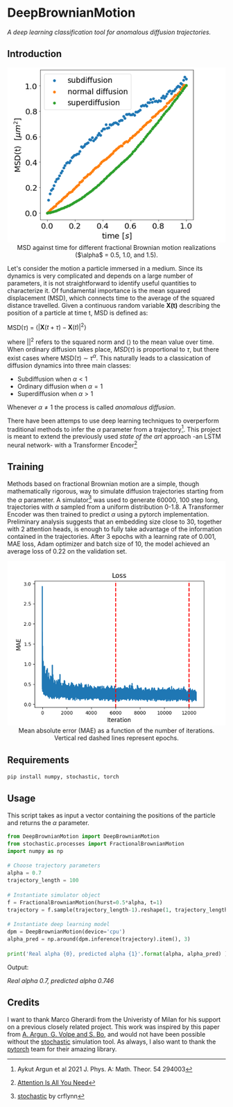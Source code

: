 # DeepBrownianMotion
*A deep learning classification tool for anomalous diffusion trajectories.*


## Introduction
<p align="center">
  <picture>
    <img src="https://github.com/matchild/DeepBrownianMotion/blob/main/media/diffusion.png">
  </picture>
    <br>
    MSD against time for different fractional Brownian motion realizations ($\alpha$ = 0.5, 1.0, and 1.5).
</p>

Let's consider the motion a particle immersed in a medium. Since its dynamics is very complicated and depends on a large number of parameters, it is not straightforward to identify useful quantities to characterize it. Of fundamental importance is the mean squared displacement (MSD), which connects time to the average of the squared distance travelled.
Given a continuous random variable __X(t)__ describing the position of a particle at time t, MSD is defined as:


   $\mathrm{MSD}\left(\tau\right)$ $=$ $\langle\left|\boldsymbol{X}\left(t+\tau\right)-\boldsymbol{X}\left(t\right)\right|^2\rangle$

where $\left|\right|^2$ refers to the squared norm and $\langle\rangle$ to the mean value over time. When ordinary diffusion takes place, $MSD(\tau)$ is proportional to $\tau$, but there exist cases where $\mathrm{MSD}\left(\tau\right)$ $\sim$ $\tau^\alpha$. 
This naturally leads to a classication of diffusion dynamics into three main classes:

- Subdiffusion when $\alpha < 1$
- Ordinary diffusion when $\alpha = 1$
- Superdiffusion when $\alpha > 1$

Whenever $\alpha \neq 1$ the process is called _anomalous diffusion_.


There have been attemps to use deep learning techniques to overperform traditional methods to infer the $\alpha$ parameter from a trajectory[^1]. This project is meant to extend the previously used _state of the art_ approach -an LSTM neural network- with a Transformer Encoder[^2]


[^1]: Aykut Argun et al 2021 J. Phys. A: Math. Theor. 54 294003
[^2]: [Attention Is All You Need](https://arxiv.org/abs/1706.03762)

## Training
Methods based on fractional Brownian motion are a simple, though mathematically rigorous, way to simulate diffusion trajectories starting from the $\alpha$ parameter. A simulator[^3] was used to generate 60000, 100 step long, trajectories with $\alpha$ sampled from a uniform distribution 0-1.8. A Transformer Encoder was then trained to predict $\alpha$ using a pytorch implementation. Preliminary analysis suggests that an embedding size close to 30, together with 2 attention heads, is enough to fully take advantage of the information contained in the trajectories. After 3 epochs with a learning rate of 0.001, MAE loss, Adam optimizer and batch size of 10, the model achieved an average loss of 0.22 on the validation set.

<p align="center">
  <picture>
    <img src="https://github.com/matchild/DeepBrownianMotion/blob/main/media/training.png">
  </picture>
    <br>
      Mean absolute error (MAE) as a function of the number of iterations. Vertical red dashed lines represent epochs.
</p>

[^3]: [stochastic](https://github.com/crflynn/stochastic) by crflynn

## Requirements

```python
pip install numpy, stochastic, torch
```

## Usage
This script takes as input a vector containing the positions of the particle and returns the $\alpha$ parameter.

```python
from DeepBrownianMotion import DeepBrownianMotion
from stochastic.processes import FractionalBrownianMotion
import numpy as np

# Choose trajectory parameters
alpha = 0.7
trajectory_length = 100

# Instantiate simulator object
f = FractionalBrownianMotion(hurst=0.5*alpha, t=1)
trajectory = f.sample(trajectory_length-1).reshape(1, trajectory_length)

# Instantiate deep learning model
dpm = DeepBrownianMotion(device='cpu')
alpha_pred = np.around(dpm.inference(trajectory).item(), 3)

print('Real alpha {0}, predicted alpha {1}'.format(alpha, alpha_pred) )
```
Output:


_Real alpha 0.7, predicted alpha 0.746_

## Credits
I want to thank Marco Gherardi from the Univeristy of Milan for his support on a previous closely related project. This work was inspired by this paper from [A. Argun, G. Volpe and S. Bo](https://iopscience.iop.org/article/10.1088/1751-8121/ac070a), and would not have been possible without the [stochastic](https://github.com/crflynn/stochastic) simulation tool. As always, I also want to thank the [pytorch](https://pytorch.org/) team for their amazing library.



